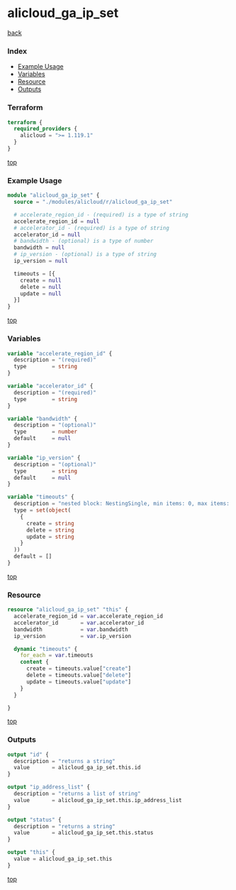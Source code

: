# alicloud_ga_ip_set

[back](../alicloud.md)

### Index

- [Example Usage](#example-usage)
- [Variables](#variables)
- [Resource](#resource)
- [Outputs](#outputs)

### Terraform

```terraform
terraform {
  required_providers {
    alicloud = ">= 1.119.1"
  }
}
```

[top](#index)

### Example Usage

```terraform
module "alicloud_ga_ip_set" {
  source = "./modules/alicloud/r/alicloud_ga_ip_set"

  # accelerate_region_id - (required) is a type of string
  accelerate_region_id = null
  # accelerator_id - (required) is a type of string
  accelerator_id = null
  # bandwidth - (optional) is a type of number
  bandwidth = null
  # ip_version - (optional) is a type of string
  ip_version = null

  timeouts = [{
    create = null
    delete = null
    update = null
  }]
}
```

[top](#index)

### Variables

```terraform
variable "accelerate_region_id" {
  description = "(required)"
  type        = string
}

variable "accelerator_id" {
  description = "(required)"
  type        = string
}

variable "bandwidth" {
  description = "(optional)"
  type        = number
  default     = null
}

variable "ip_version" {
  description = "(optional)"
  type        = string
  default     = null
}

variable "timeouts" {
  description = "nested block: NestingSingle, min items: 0, max items: 0"
  type = set(object(
    {
      create = string
      delete = string
      update = string
    }
  ))
  default = []
}
```

[top](#index)

### Resource

```terraform
resource "alicloud_ga_ip_set" "this" {
  accelerate_region_id = var.accelerate_region_id
  accelerator_id       = var.accelerator_id
  bandwidth            = var.bandwidth
  ip_version           = var.ip_version

  dynamic "timeouts" {
    for_each = var.timeouts
    content {
      create = timeouts.value["create"]
      delete = timeouts.value["delete"]
      update = timeouts.value["update"]
    }
  }

}
```

[top](#index)

### Outputs

```terraform
output "id" {
  description = "returns a string"
  value       = alicloud_ga_ip_set.this.id
}

output "ip_address_list" {
  description = "returns a list of string"
  value       = alicloud_ga_ip_set.this.ip_address_list
}

output "status" {
  description = "returns a string"
  value       = alicloud_ga_ip_set.this.status
}

output "this" {
  value = alicloud_ga_ip_set.this
}
```

[top](#index)